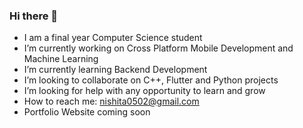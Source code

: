 ### Hi there 👋
- I am a final year Computer Science student
- I’m currently working on Cross Platform Mobile Development and Machine Learning
- I’m currently learning Backend Development
- I’m looking to collaborate on C++, Flutter and Python projects
- I’m looking for help with any opportunity to learn and grow
- How to reach me: nishita0502@gmail.com
- Portfolio Website coming soon

  
